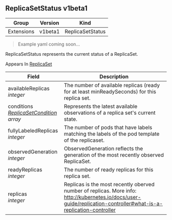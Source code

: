 ## ReplicaSetStatus v1beta1

Group        | Version     | Kind
------------ | ---------- | -----------
Extensions | v1beta1 | ReplicaSetStatus

> Example yaml coming soon...



ReplicaSetStatus represents the current status of a ReplicaSet.

<aside class="notice">
Appears In  <a href="#replicaset-v1beta1">ReplicaSet</a> </aside>

Field        | Description
------------ | -----------
availableReplicas <br /> *integer* | The number of available replicas (ready for at least minReadySeconds) for this replica set.
conditions <br /> *[ReplicaSetCondition](#replicasetcondition-v1beta1) array* | Represents the latest available observations of a replica set's current state.
fullyLabeledReplicas <br /> *integer* | The number of pods that have labels matching the labels of the pod template of the replicaset.
observedGeneration <br /> *integer* | ObservedGeneration reflects the generation of the most recently observed ReplicaSet.
readyReplicas <br /> *integer* | The number of ready replicas for this replica set.
replicas <br /> *integer* | Replicas is the most recently oberved number of replicas. More info: http://kubernetes.io/docs/user-guide/replication-controller#what-is-a-replication-controller

